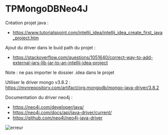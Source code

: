 # TPMongoDBNeo4J

Création projet java : 
* https://www.tutorialspoint.com/intellij_idea/intellij_idea_create_first_java_project.htm 

Ajout du driver dans le buid path du projet : 
* https://stackoverflow.com/questions/1051640/correct-way-to-add-external-jars-lib-jar-to-an-intellij-idea-project

Note : ne pas importer le dossier .idea dans le projet 

Utiliser le driver mongo v3.8.2 : https://mvnrepository.com/artifact/org.mongodb/mongo-java-driver/3.8.2 

Documentation du driver neo4j : 
* https://neo4j.com/developer/java/
* https://neo4j.com/docs/api/java-driver/current/
* https://github.com/neo4j/neo4j-java-driver

![erreur](https://raw.githubusercontent.com/Wiiz83/TPMongoDBNeo4J/master/Images/erreur-mongodb-datadirectory.PNG?token=AKc2Y8skxuiNS-yTQ8kPw2SdnFbzV555ks5cDh5jwA%3D%3D)
